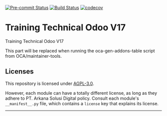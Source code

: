 
<!-- /!\ Non OCA Context : Set here the badge of your runbot / runboat instance. -->
[![Pre-commit Status](https://github.com/nrkholid/practice-odoo-v17/actions/workflows/pre-commit.yml/badge.svg?branch=17.0)](https://github.com/nrkholid/practice-odoo-v17/actions/workflows/pre-commit.yml?query=branch%3A17.0)
[![Build Status](https://github.com/nrkholid/practice-odoo-v17/actions/workflows/test.yml/badge.svg?branch=17.0)](https://github.com/nrkholid/practice-odoo-v17/actions/workflows/test.yml?query=branch%3A17.0)
[![codecov](https://codecov.io/gh/nrkholid/practice-odoo-v17/branch/17.0/graph/badge.svg)](https://codecov.io/gh/nrkholid/practice-odoo-v17)
<!-- /!\ Non OCA Context : Set here the badge of your translation instance. -->

<!-- /!\ do not modify above this line -->

# Training Technical Odoo V17

Training Technical Odoo V17

<!-- /!\ do not modify below this line -->

<!-- prettier-ignore-start -->

[//]: # (addons)

This part will be replaced when running the oca-gen-addons-table script from OCA/maintainer-tools.

[//]: # (end addons)

<!-- prettier-ignore-end -->

## Licenses

This repository is licensed under [AGPL-3.0](LICENSE).

However, each module can have a totally different license, as long as they adhere to PT. Arkana Solusi Digital
policy. Consult each module's `__manifest__.py` file, which contains a `license` key
that explains its license.

----
<!-- /!\ Non OCA Context : Set here the full description of your organization. -->
